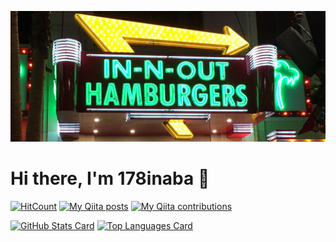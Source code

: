 [![Header Image](https://raw.githubusercontent.com/178inaba/178inaba/master/images/header.jpg)](https://raw.githubusercontent.com/178inaba/178inaba/master/images/origin.jpg)

# Hi there, I'm 178inaba 👋

[![HitCount](http://hits.dwyl.com/178inaba/178inaba.svg)](http://hits.dwyl.com/178inaba/178inaba)
[![My Qiita posts](https://qiita-badge.apiapi.app/s/178inaba/posts.svg)](http://qiita.com/178inaba)
[![My Qiita contributions](https://qiita-badge.apiapi.app/s/178inaba/contributions.svg)](https://qiita.com/178inaba/contributions)

[![GitHub Stats Card](https://github-readme-stats.vercel.app/api?username=178inaba&count_private=true&show_icons=true)](https://github.com/anuraghazra/github-readme-stats#github-stats-card)
[![Top Languages Card](https://github-readme-stats.vercel.app/api/top-langs/?username=178inaba&layout=compact)](https://github.com/anuraghazra/github-readme-stats#top-languages-card)
